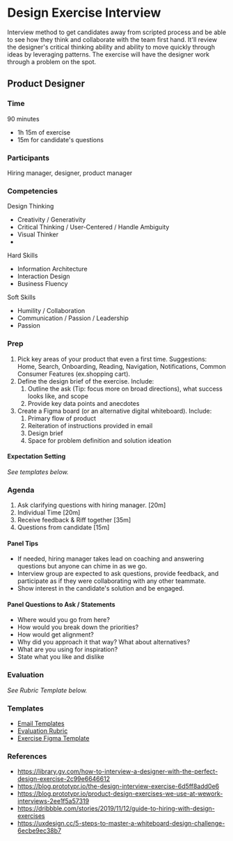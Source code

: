 # Design Exercise Interview
Interview method to get candidates away from scripted process and be able to see how they think and collaborate with the team first hand. It'll review the designer's critical thinking ability and ability to move quickly through ideas by leveraging patterns. The exercise will have the designer work through a problem on the spot.  

## Product Designer

### Time
90 minutes
- 1h 15m of exercise
- 15m for candidate's questions

### Participants
Hiring manager, designer, product manager

### Competencies

Design Thinking
- Creativity / Generativity
- Critical Thinking / User-Centered / Handle Ambiguity
- Visual Thinker
- 
Hard Skills
- Information Architecture
- Interaction Design
- Business Fluency

Soft Skills
- Humility / Collaboration
- Communication / Passion / Leadership
- Passion

### Prep

1. Pick key areas of your product that even a first time. Suggestions: Home, Search, Onboarding, Reading, Navigation, Notifications, Common Consumer Features (ex.shopping cart).
2. Define the design brief of the exercise. Include:
   1. Outline the ask (Tip: focus more on broad directions), what success looks like, and scope
   2. Provide key data points and anecdotes
3. Create a Figma board (or an alternative digital whiteboard). Include:
   1. Primary flow of product
   2. Reiteration of instructions provided in email
   3. Design brief
   4. Space for problem definition and solution ideation



#### Expectation Setting
*See templates below.*

### Agenda

1. Ask clarifying questions with hiring manager. [20m]
2. Individual Time [20m]
3. Receive feedback & Riff together [35m]
4. Questions from candidate [15m]


#### Panel Tips
- If needed, hiring manager takes lead on coaching and answering questions but anyone can chime in as we go.
- Interview group are expected to ask questions, provide feedback, and participate as if they were collaborating with any other teammate.
- Show interest in the candidate's solution and be engaged.


#### Panel Questions to Ask / Statements

- Where would you go from here?
- How would you break down the priorities?
- How would get alignment? 
- Why did you approach it that way? What about alternatives?
- What are you using for inspiration?
- State what you like and dislike


### Evaluation

*See Rubric Template below.*


### Templates
- [Email Templates](https://docs.google.com/document/d/1VDtUEGqycqG3vWMtPfMc_g6bgeCOZ0IiohTZ19iubPk/edit?usp=sharing)
- [Evaluation Rubric](https://docs.google.com/document/d/1ILYhrbUhJh5GpSi03UeLiFRzmU4FwFeSrlR8xvNkXW8/edit?usp=sharing)
- [Exercise Figma Template](https://www.figma.com/file/D1xWj7rSY0qVbDI8E1CMAo/Design-Exercise-Template?node-id=32%3A2557)



### References
- https://library.gv.com/how-to-interview-a-designer-with-the-perfect-design-exercise-2c99e6646612
- https://blog.prototypr.io/the-design-interview-exercise-6d5ff8add0e6
- https://blog.prototypr.io/product-design-exercises-we-use-at-wework-interviews-2ee1f5a57319
- https://dribbble.com/stories/2019/11/12/guide-to-hiring-with-design-exercises
- https://uxdesign.cc/5-steps-to-master-a-whiteboard-design-challenge-6ecbe9ec38b7






